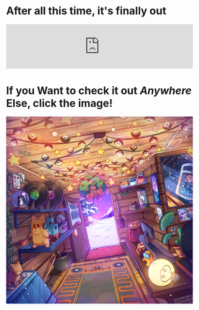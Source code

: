 # After all this time, it's finally out

<iframe style="border: 0; width: 100%; height: 120px;" src="https://bandcamp.com/EmbeddedPlayer/album=2729032388/size=large/bgcol=333333/linkcol=e99708/tracklist=false/artwork=small/transparent=true/" seamless><a href="https://intikus.bandcamp.com/album/gifts">Gifts by Intikus</a></iframe>

# If you Want to check it out *Anywhere* Else, click the image!

<a href="https://distrokid.com/hyperfollow/intikus/gifts-2" class = "boxlink" style="color: #1e6bb8">
    <img src="/resources/Billy-small.png" id = "thealbum" alt="A beautiful album cover eating apples" sizes="19vw">
</a>
